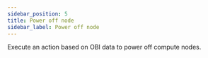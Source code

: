 ```yaml
---
sidebar_position: 5
title: Power off node
sidebar_label: Power off node
---
```


Execute an action based on OBI data to power off compute nodes.
